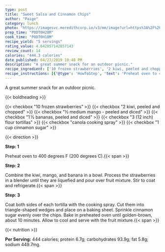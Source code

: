 ```yaml
---
type: post
title: "Sweet Salsa and Cinnamon Chips"
author: "Paige"
category: lunch
photo: "https://imagesvc.meredithcorp.io/v3/mm/image?url=https%3A%2F%2Fimages.media-allrecipes.com%2Fuserphotos%2F38347.jpg"
prep_time: "P0DT0H20M"
cook_time: "P0DT0H10M"
recipe_yield: "5 servings"
rating_value: 4.642857142857143
review_count: 14
calories: "444.3 calories"
date_published: 04/27/2019 10:48 PM
description: "A great summer snack for an outdoor picnic."
recipe_ingredient: ['10 frozen strawberries', '2 kiwi, peeled and chopped', '½ medium mango - peeled and diced', '1\u2009½ bananas, peeled and diced', '3 (12 inch) flour tortillas', 'canola cooking spray', '1 cup cinnamon sugar']
recipe_instructions: [{'@type': 'HowToStep', 'text': 'Preheat oven to 400 degrees F (200 degrees C).\n'}, {'@type': 'HowToStep', 'text': 'Combine the kiwi, mango, and banana in a bowl. Process the strawberries in a blender until they are liquefied and pour over fruit mixture.  Stir to coat and refrigerate.\n'}, {'@type': 'HowToStep', 'text': 'Coat both sides of each tortilla with the cooking spray.  Cut them into triangle-shaped wedges and place on a baking sheet.  Sprinkle cinnamon sugar evenly over the chips.  Bake in preheated oven until golden-brown, about 10 minutes.  Allow to cool and serve with the fruit mixture.\n'}]
---
```


A great summer snack for an outdoor picnic. 

{{< boldheading >}}

{{< checkbox "10  frozen strawberries" >}}
{{< checkbox "2  kiwi, peeled and chopped" >}}
{{< checkbox "½ medium mango - peeled and diced" >}}
{{< checkbox "1 ½  bananas, peeled and diced" >}}
{{< checkbox "3 (12 inch) flour tortillas" >}}
{{< checkbox "canola cooking spray" >}}
{{< checkbox "1 cup cinnamon sugar" >}}


{{< direction >}}

**Step: 1**

Preheat oven to 400 degrees F (200 degrees C).{{< span >}}

**Step: 2**

Combine the kiwi, mango, and banana in a bowl. Process the strawberries in a blender until they are liquefied and pour over fruit mixture.  Stir to coat and refrigerate.{{< span >}}

**Step: 3**

Coat both sides of each tortilla with the cooking spray.  Cut them into triangle-shaped wedges and place on a baking sheet.  Sprinkle cinnamon sugar evenly over the chips.  Bake in preheated oven until golden-brown, about 10 minutes.  Allow to cool and serve with the fruit mixture.{{< span >}}

{{< nutrition >}}

**Per Serving:** 444 calories; protein 6.7g; carbohydrates 93.9g; fat 5.8g; sodium 449.7mg.